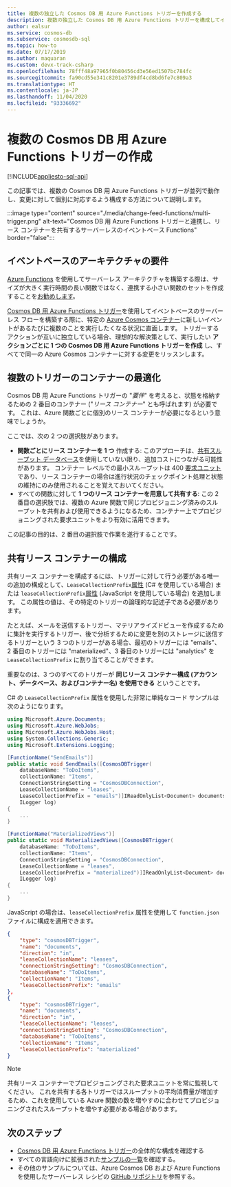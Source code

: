 ```yaml
---
title: 複数の独立した Cosmos DB 用 Azure Functions トリガーを作成する
description: 複数の独立した Cosmos DB 用 Azure Functions トリガーを構成してイベント駆動型のアーキテクチャを作成する方法について説明します。
author: ealsur
ms.service: cosmos-db
ms.subservice: cosmosdb-sql
ms.topic: how-to
ms.date: 07/17/2019
ms.author: maquaran
ms.custom: devx-track-csharp
ms.openlocfilehash: 78fff48a97965f0b80456cd3e56ed1507bc784fc
ms.sourcegitcommit: fa90cd55e341c8201e3789df4cd8bd6fe7c809a3
ms.translationtype: HT
ms.contentlocale: ja-JP
ms.lasthandoff: 11/04/2020
ms.locfileid: "93336692"
---
```

# <a name="create-multiple-azure-functions-triggers-for-cosmos-db"></a>複数の Cosmos DB 用 Azure Functions トリガーの作成
[!INCLUDE[appliesto-sql-api](includes/appliesto-sql-api.md)]

この記事では、複数の Cosmos DB 用 Azure Functions トリガーが並列で動作し、変更に対して個別に対応するよう構成する方法について説明します。

:::image type="content" source="./media/change-feed-functions/multi-trigger.png" alt-text="Cosmos DB 用 Azure Functions トリガーと連携し、リース コンテナーを共有するサーバーレスのイベントベース Functions" border="false":::

## <a name="event-based-architecture-requirements"></a>イベントベースのアーキテクチャの要件

[Azure Functions](../azure-functions/functions-overview.md) を使用してサーバーレス アーキテクチャを構築する際は、サイズが大きく実行時間の長い関数ではなく、連携する小さい関数のセットを作成することを[お勧めします](../azure-functions/functions-best-practices.md#avoid-long-running-functions)。

[Cosmos DB 用 Azure Functions トリガー](./change-feed-functions.md)を使用してイベントベースのサーバーレス フローを構築する際に、特定の [Azure Cosmos コンテナー](./account-databases-containers-items.md#azure-cosmos-containers)に新しいイベントがあるたびに複数のことを実行したくなる状況に直面します。 トリガーするアクションが互いに独立している場合、理想的な解決策として、実行したい **アクションごとに 1 つの Cosmos DB 用 Azure Functions トリガーを作成** し、すべてで同一の Azure Cosmos コンテナーに対する変更をリッスンします。

## <a name="optimizing-containers-for-multiple-triggers"></a>複数のトリガーのコンテナーの最適化

Cosmos DB 用 Azure Functions トリガーの "*要件*" を考えると、状態を格納するための 2 番目のコンテナー ("*リース コンテナー*" とも呼ばれます) が必要です。 これは、Azure 関数ごとに個別のリース コンテナーが必要になるという意味でしょうか。

ここでは、次の 2 つの選択肢があります。

* **関数ごとにリース コンテナーを 1 つ** 作成する: このアプローチは、[共有スループット データベース](./set-throughput.md#set-throughput-on-a-database)を使用していない限り、追加コストにつながる可能性があります。 コンテナー レベルでの最小スループットは 400 [要求ユニット](./request-units.md)であり、リース コンテナーの場合は進行状況のチェックポイント処理と状態の維持にのみ使用されることを覚えておいてください。
* すべての関数に対して **1 つのリース コンテナーを用意して共有する**: この 2 番目の選択肢では、複数の Azure 関数で同じプロビジョニング済みのスループットを共有および使用できるようになるため、コンテナー上でプロビジョニングされた要求ユニットをより有効に活用できます。

この記事の目的は、2 番目の選択肢で作業を遂行することです。

## <a name="configuring-a-shared-leases-container"></a>共有リース コンテナーの構成

共有リース コンテナーを構成するには、トリガーに対して行う必要がある唯一の追加の構成として、`LeaseCollectionPrefix`[属性](../azure-functions/functions-bindings-cosmosdb-v2-trigger.md#attributes-and-annotations) (C# を使用している場合) または `leaseCollectionPrefix`[属性](../azure-functions/functions-bindings-cosmosdb-v2-trigger.md) (JavaScript を使用している場合) を追加します。 この属性の値は、その特定のトリガーの論理的な記述子である必要があります。

たとえば、メールを送信するトリガー、マテリアライズドビューを作成するために集計を実行するトリガー、後で分析するために変更を別のストレージに送信するトリガーという 3 つのトリガーがある場合、最初のトリガーには "emails"、2 番目のトリガーには "materialized"、3 番目のトリガーには "analytics" を `LeaseCollectionPrefix` に割り当てることができます。

重要なのは、3 つのすべてのトリガーが **同じリース コンテナー構成 (アカウント、データベース、およびコンテナー名) を使用できる** ということです。

C# の `LeaseCollectionPrefix` 属性を使用した非常に単純なコード サンプルは次のようになります。

```cs
using Microsoft.Azure.Documents;
using Microsoft.Azure.WebJobs;
using Microsoft.Azure.WebJobs.Host;
using System.Collections.Generic;
using Microsoft.Extensions.Logging;

[FunctionName("SendEmails")]
public static void SendEmails([CosmosDBTrigger(
    databaseName: "ToDoItems",
    collectionName: "Items",
    ConnectionStringSetting = "CosmosDBConnection",
    LeaseCollectionName = "leases",
    LeaseCollectionPrefix = "emails")]IReadOnlyList<Document> documents,
    ILogger log)
{
    ...
}

[FunctionName("MaterializedViews")]
public static void MaterializedViews([CosmosDBTrigger(
    databaseName: "ToDoItems",
    collectionName: "Items",
    ConnectionStringSetting = "CosmosDBConnection",
    LeaseCollectionName = "leases",
    LeaseCollectionPrefix = "materialized")]IReadOnlyList<Document> documents,
    ILogger log)
{
    ...
}
```

JavaScript の場合は、`leaseCollectionPrefix` 属性を使用して `function.json` ファイルに構成を適用できます。

```json
{
    "type": "cosmosDBTrigger",
    "name": "documents",
    "direction": "in",
    "leaseCollectionName": "leases",
    "connectionStringSetting": "CosmosDBConnection",
    "databaseName": "ToDoItems",
    "collectionName": "Items",
    "leaseCollectionPrefix": "emails"
},
{
    "type": "cosmosDBTrigger",
    "name": "documents",
    "direction": "in",
    "leaseCollectionName": "leases",
    "connectionStringSetting": "CosmosDBConnection",
    "databaseName": "ToDoItems",
    "collectionName": "Items",
    "leaseCollectionPrefix": "materialized"
}
```

> [!NOTE]
> 共有リース コンテナーでプロビジョニングされた要求ユニットを常に監視してください。 これを共有する各トリガーではスループットの平均消費量が増加するため、これを使用している Azure 関数の数を増やすのに合わせてプロビジョニングされたスループットを増やす必要がある場合があります。

## <a name="next-steps"></a>次のステップ

* [Cosmos DB 用 Azure Functions トリガー](../azure-functions/functions-bindings-cosmosdb-v2-trigger.md#configuration)の全体的な構成を確認する
* すべての言語向けに拡張された[サンプルの一覧](../azure-functions/functions-bindings-cosmosdb-v2-trigger.md)を確認する。
* その他のサンプルについては、Azure Cosmos DB および Azure Functions を使用したサーバーレス レシピの [GitHub リポジトリ](https://github.com/ealsur/serverless-recipes/tree/master/cosmosdbtriggerscenarios)を参照する。
